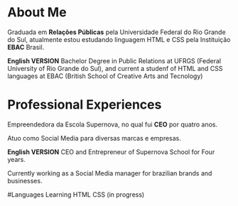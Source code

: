 # About Me
Graduada em **Relações Públicas** pela Universidade Federal do Rio Grande do Sul, atualmente estou estudando linguagem HTML e CSS pela Instituição **EBAC** Brasil.

**English VERSION**
Bachelor Degree in Public Relations at UFRGS (Federal University of Rio Grande do Sul), and current a studenf of HTML and CSS languages at EBAC (British School of Creative Arts and Tecnology)

# Professional Experiences
Empreendedora da Escola Supernova, no qual fui **CEO** por quatro anos.

Atuo como Social Media para diversas marcas e empresas.

**English VERSION**
CEO and Entrepreneur of Supernova School for Four years. 

Currently working as a Social Media manager for brazilian brands and businesses.


#Languages Learning
HTML
CSS (in progress)
